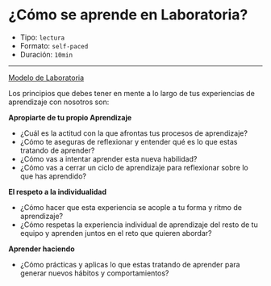 # ¿Cómo se aprende en Laboratoria?

* Tipo: `lectura`
* Formato: `self-paced`
* Duración: `10min`

***

[Modelo de Laboratoria](https://vimeo.com/412540970)

Los principios que debes tener en mente a lo largo de tus experiencias de aprendizaje con nosotros son:

**Apropiarte de tu propio Aprendizaje**
- ¿Cuál es la actitud con la que afrontas tus procesos de aprendizaje?
- ¿Cómo te aseguras de reflexionar y entender qué es lo que estas tratando de
aprender?
- ¿Cómo vas a intentar aprender esta nueva habilidad?
- ¿Cómo vas a cerrar un ciclo de aprendizaje para reflexionar sobre lo que has
aprendido?

**El respeto a la individualidad**
- ¿Cómo hacer que esta experiencia se acople a tu forma y ritmo de aprendizaje?
- ¿Cómo respetas la experiencia individual de aprendizaje del resto de tu equipo
y aprenden juntos en el reto que quieren abordar?

**Aprender haciendo**
- ¿Cómo prácticas y aplicas lo que estas tratando de aprender para generar nuevos hábitos y comportamientos?
